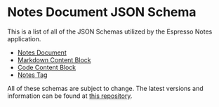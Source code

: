 # Notes Document JSON Schema

This is a list of all of the JSON Schemas utilized by the Espresso Notes application.

- [Notes Document](notesdoc.md)
- [Markdown Content Block](markdownblock.md)
- [Code Content Block](codeblock.md)
- [Notes Tag](notestag.md)

All of these schemas are subject to change.
The latest versions and information can be found at [this repository](https://github.com/Espresso-Notes/NotesDocumentStandard).